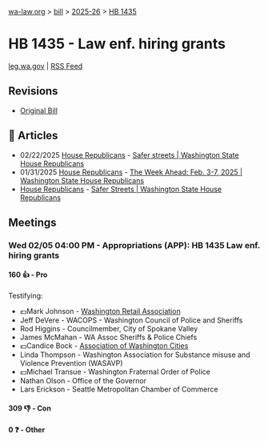 [wa-law.org](/) > [bill](/bill/) > [2025-26](/bill/2025-26/) > [HB 1435](/bill/2025-26/hb/1435/)

# HB 1435 - Law enf. hiring grants
[leg.wa.gov](https://app.leg.wa.gov/billsummary?BillNumber=1435&Year=2025&Initiative=false) | [RSS Feed](./rss.xml)

## Revisions
* [Original Bill](1/)

## 📰 Articles
* 02/22/2025 [House Republicans](/org/house_republicans/) - [Safer streets | Washington State House Republicans](https://houserepublicans.wa.gov/current/safer-streets/#:~:text=House%20Bill%201435)
* 01/31/2025 [House Republicans](/org/house_republicans/) - [The Week Ahead: Feb. 3-7, 2025 | Washington State House Republicans](https://houserepublicans.wa.gov/week/the-week-ahead-feb-3-7-2025/#:~:text=HB%201435)
* [House Republicans](/org/house_republicans/) - [Safer Streets | Washington State House Republicans](https://houserepublicans.wa.gov/our-priorities/safer-streets/#:~:text=House%20Bill%201435)

## Meetings
### Wed 02/05 04:00 PM - Appropriations (APP): HB 1435 Law enf. hiring grants
#### 160 👍 - Pro
Testifying:
* 💵Mark Johnson - [Washington Retail Association](/org/washington_retail_association/)
* Jeff DeVere - WACOPS - Washington Council of Police and Sheriffs
* Rod Higgins - Councilmember, City of Spokane Valley
* James McMahan - WA Assoc Sheriffs & Police Chiefs
* 💵Candice Bock - [Association of Washington Cities](/org/association_of_washington_cities/)
* Linda Thompson - Washington Association for Substance misuse and Violence Prevention (WASAVP)
* 💵Michael Transue - Washington Fraternal Order of Police
* Nathan Olson - Office of the Governor
* Lars Erickson - Seattle Metropolitan Chamber of Commerce

#### 309 👎 - Con

#### 0 ❓ - Other
